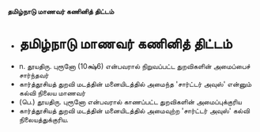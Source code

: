 **தமிழ்நாடு மாணவர் கணினித் திட்டம்**
- # தமிழ்நாடு மாணவர் கணினித் திட்டம்
- n. தூயதிரு. புரூனோ (10க்ஷ்6) என்பவரால் நிறுவப்பட்ட துறவிகளின் அமைப்பைச் சார்ந்தவர்
- கார்த்தூசியத் துறவி மடத்தின் மனையிடத்தில் அமைந்த 'சார்ட்டர் அவுஸ்' என்னும் கல்வி நிலைய மாணவர்
- (பெ.) தூயதிரு. புரூனோ என்பவரால் காணப்பட்ட துறவிகளின் அமைப்புக்குரிய
- கார்த்தூசியத் துறவி மடத்தின் மனையிடத்தில் அமைவுற்ற 'சார்ட்டர் அவுஸ்' கல்வி நிலையத்துக்குரிய.

